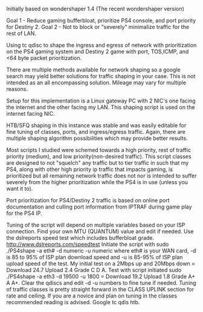 Initially based on wondershaper 1.4 (The recent wondershaper version)

Goal 1 - Reduce gaming bufferbloat, prioritize PS4 console, and port priority for Destiny 2.
Goal 2 - Not to block or "severely" minimalize traffic for the rest of LAN.

Using tc qdisc to shape the ingress and egress of network with prioritization on the PS4 gaming system and Destiny 2 game with port, TOS,ICMP, and <64 byte packet prioritization.

There are multiple methods available for network shaping so a google search may yield better solutions for traffic shaping in your case. This is not intended as an all encompassing solution. Mileage may vary for multiple reasons.

Setup for this implementation is a Linux gateway PC with 2 NIC's one facing the internet and the other facing my LAN.
This shaping script is used on the internet facing NIC.

HTB/SFQ shaping in this instance was stable and was easily editable for fine tuning of classes, ports, and ingress/egress traffic. Again, there are multiple shaping algorithm possibilities which may provide better results.

Most scripts I studied were schemed towards a high priority, rest of traffic priority (medium), and low priority(non-desired traffic). This script classes are designed to not "squelch" any traffic but to tier traffic in such that my PS4, along with other high priority ip traffic that impacts gaming, is prioritized but all remaining network traffic does not nor is intended to suffer severely from the higher prioritization while the PS4 is in use (unless you want it to).

Port prioritization for PS4/Destiny 2 traffic is based on online port documentation and culling port information from IPTRAF during game play for the PS4 IP.

Tuning of the script will depend on multiple variables based on your ISP connection. 
Find your own MTU (QUANTUM) value and edit if needed.
Use the dslreports speed test which includes bufferbloat grade. http://www.dslreports.com/speedtest
Initiate the script with sudo ./PS4shape -a eth# -d numeric -u numeric where eth# is your WAN card, -d is 85 to 95% of ISP plan download speed and -u is 85-95% of ISP plan upload speed of the test.
My initial test on a 2Mbps up and 20Mbps down = Download 24.7 Upload 2.4 Grade C D A.
Test with script initiated sudo ./PS4shape -a eth3 -d 19500 -u 1800 = Download 19.2 Upload 1.8 Grade A+ A A+.
Clear the qdiscs and edit  -d -u numbers to fine tune if needed.
Tuning of traffic classes is pretty straight forward in the CLASS UPLINK section for rate and ceiling.
If you are a novice and plan on tuning in the classes recommended reading is advised. Google tc qdis htb.
